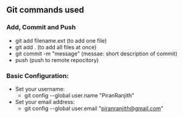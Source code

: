 ## Git commands used
### Add, Commit and Push
- git add filename.ext (to add one file)
- git add . (to add all files at once)
- git commit -m "message" (messae: short description of commit)
- push (push to remote repocitory)

### Basic Configuration:
- Set your username:
    - git config --global user.name "PiranRanjith"
- Set your email address:
    - git config --global user.email "piranranjith@gmail.com"
